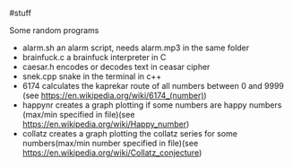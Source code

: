 #stuff 

Some random programs

* alarm.sh an alarm script, needs alarm.mp3 in the same folder
* brainfuck.c a brainfuck interpreter in C
* caesar.h encodes or decodes text in ceasar cipher
* snek.cpp snake in the terminal in c++
* 6174 calculates the kaprekar route of all numbers between 0 and 9999 (see https://en.wikipedia.org/wiki/6174_(number))
* happynr creates a graph plotting if some numbers are happy numbers (max/min specified in file)(see https://en.wikipedia.org/wiki/Happy_number)
* collatz creates a graph plotting the collatz series for some numbers(max/min number specified in file)(see https://en.wikipedia.org/wiki/Collatz_conjecture) 

